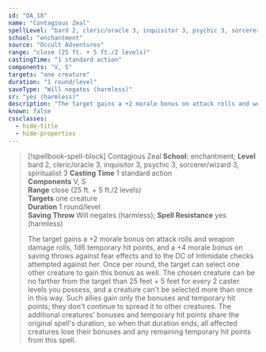 ```yaml
---
id: "OA_18"
name: "Contagious Zeal"
spellLevel: "bard 2, cleric/oracle 3, inquisitor 3, psychic 3, sorcerer/wizard 3, spiritualist 3"
school: "enchantment"
source: "Occult Adventures"
range: "close (25 ft. + 5 ft./2 levels)"
castingTime: "1 standard action"
components: "V, S"
targets: "one creature"
duration: "1 round/level"
saveType: "Will negates (harmless)"
sr: "yes (harmless)"
description: "The target gains a +2 morale bonus on attack rolls and weapon damage rolls, 1d6 temporary hit points, and a +4 morale bonus on saving throws against fear effects and to the DC of  Intimidate checks attempted against her. Once per round, the target can select one other creature to gain this bonus as well. The chosen creature can be no farther from the target than 25 feet + 5 feet for every 2 caster levels you possess, and a creature can't be selected more than once in this way. Such allies gain only the bonuses and temporary hit points; they don't continue to spread it to other creatures. The additional creatures' bonuses and temporary hit points share the original spell's duration, so when that duration ends, all affected creatures lose their bonuses and any remaining temporary hit points from this spell."
known: false
cssclasses:
  - hide-title
  - hide-properties
---
```


> [!spellbook-spell-block] Contagious Zeal
> **School:** enchantment; **Level** bard 2, cleric/oracle 3, inquisitor 3, psychic 3, sorcerer/wizard 3, spiritualist 3
> **Casting Time** 1 standard action  
> **Components** V, S  
> **Range** close (25 ft. + 5 ft./2 levels)  
> **Targets** one creature  
> **Duration** 1 round/level  
> **Saving Throw** Will negates (harmless); **Spell Resistance** yes (harmless)
> 
> The target gains a +2 morale bonus on attack rolls and weapon damage rolls, 1d6 temporary hit points, and a +4 morale bonus on saving throws against fear effects and to the DC of  Intimidate checks attempted against her. Once per round, the target can select one other creature to gain this bonus as well. The chosen creature can be no farther from the target than 25 feet + 5 feet for every 2 caster levels you possess, and a creature can't be selected more than once in this way. Such allies gain only the bonuses and temporary hit points; they don't continue to spread it to other creatures. The additional creatures' bonuses and temporary hit points share the original spell's duration, so when that duration ends, all affected creatures lose their bonuses and any remaining temporary hit points from this spell.